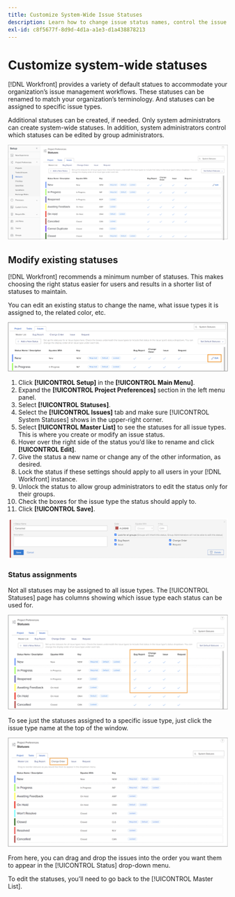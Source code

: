 ```yaml
---
title: Customize System-Wide Issue Statuses
description: Learn how to change issue status names, control the issue types a status is used for, and lock/unlock statuses for group-level customization.
exl-id: c8f5677f-8d9d-4d1a-a1e3-d1a438878213
---
```

# Customize system-wide statuses

[!DNL Workfront] provides a variety of default statues to accommodate your organization’s issue management workflows. These statuses can be renamed to match your organization’s terminology. And statuses can be assigned to specific issue types. 

Additional statuses can be created, if needed. Only system administrators can create system-wide statuses. In addition, system administrators control which statuses can be edited by group administrators.

![[!UICONTROL Issues] tab on [!UICONTROL Statues] page in [!UICONTROL Setup]](assets/admin-fund-all-issue-statuses.png)

## Modify existing statuses

[!DNL Workfront] recommends a minimum number of statuses. This makes choosing the right status easier for users and results in a shorter list of statuses to maintain.

You can edit an existing status to change the name, what issue types it is assigned to, the related color, etc.

![Issue status list with [!UICONTROL Edit] option highlighted](assets/admin-fund-edit-issue-status.png)

1. Click **[!UICONTROL Setup]** in the **[!UICONTROL Main Menu]**.
1. Expand the **[!UICONTROL Project Preferences]** section in the left menu panel.
1. Select **[!UICONTROL Statuses]**.
1. Select the **[!UICONTROL Issues]** tab and make sure [!UICONTROL System Statuses] shows in the upper-right corner.
1. Select **[!UICONTROL Master List]** to see the statuses for all issue types. This is where you create or modify an issue status.
1. Hover over the right side of the status you’d like to rename and click **[!UICONTROL Edit]**.
1. Give the status a new name or change any of the other information, as desired.
1. Lock the status if these settings should apply to all users in your [!DNL Workfront] instance.
1. Unlock the status to allow group administrators to edit the status only for their groups.
1. Check the boxes for the issue type the status should apply to.
1. Click **[!UICONTROL Save]**.

![Window for creating a new status](assets/admin-fund-edit-issue-status-2.png)

### Status assignments

Not all statuses may be assigned to all issue types. The [!UICONTROL Statuses] page has columns showing which issue type each status can be used for.

![Change Order highlighted on Issues tab of Statuses page](assets/admin-fund-issue-type-statuses.png)


To see just the statuses assigned to a specific issue type, just click the issue type name at the top of the window.

![[!UICONTROL Issue] tab of [!UICONTROL Status] page with columns highlighted](assets/admin-fund-statuses-issue-type.png)

From here, you can drag and drop the issues into the order you want them to appear in the [!UICONTROL Status] drop-down menu.

To edit the statuses, you’ll need to go back to the [!UICONTROL Master List].
